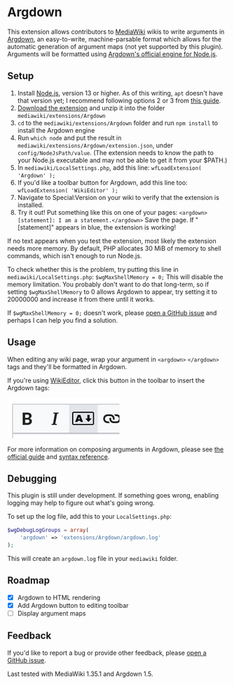 # Argdown

This extension allows contributors to [MediaWiki](https://www.mediawiki.org/wiki/MediaWiki) wikis to write arguments in [Argdown](https://argdown.org/), an easy-to-write, machine-parsable format which allows for the automatic generation of argument maps (not yet supported by this plugin). Arguments will be formatted using [Argdown's official engine for Node.js](https://github.com/christianvoigt/argdown).

## Setup

1. Install [Node.js](https://nodejs.org), version 13 or higher. As of this writing, `apt` doesn't have that version yet; I recommend following options 2 or 3 from [this guide](https://www.digitalocean.com/community/tutorials/how-to-install-node-js-on-ubuntu-20-04#option-2-%E2%80%94-installing-nodejs-with-apt-using-a-nodesource-ppa).
2. [Download the extension](https://github.com/DawnPaladin/Argdown/archive/main.zip) and unzip it into the folder `mediawiki/extensions/Argdown`
3. `cd` to the `mediawiki/extensions/Argdown` folder and run `npm install` to install the Argdown engine
4. Run `which node` and put the result in `mediawiki/extensions/Argdown/extension.json`, under `config/NodeJsPath/value`. (The extension needs to know the path to your Node.js executable and may not be able to get it from your $PATH.)
5. In `mediawiki/LocalSettings.php`, add this line: `wfLoadExtension( 'Argdown' );`
6. If you'd like a toolbar button for Argdown, add this line too: `wfLoadExtension( 'WikiEditor' );`
7. Navigate to Special:Version on your wiki to verify that the extension is installed.
8. Try it out! Put something like this on one of your pages: `<argdown>[statement]: I am a statement.</argdown>` Save the page. If "[statement]" appears in blue, the extension is working!

If no text appears when you test the extension, most likely the extension needs more memory. By default, PHP allocates 30 MiB of memory to shell commands, which isn't enough to run Node.js. 

To check whether this is the problem, try putting this line in `mediawiki/LocalSettings.php`: `$wgMaxShellMemory = 0;` This will disable the memory limitation. You probably don't want to do that long-term, so if setting `$wgMaxShellMemory` to 0 allows Argdown to appear, try setting it to 20000000 and increase it from there until it works.

If `$wgMaxShellMemory = 0;` doesn't work, please [open a GitHub issue](https://github.com/DawnPaladin/Argdown/issues) and perhaps I can help you find a solution.

## Usage

When editing any wiki page, wrap your argument in `<argdown>` `</argdown>` tags and they'll be formatted in Argdown. 

If you're using [WikiEditor](https://www.mediawiki.org/wiki/Extension:WikiEditor), click this button in the toolbar to insert the Argdown tags:

![Argdown button screenshot](images/argdown-button-screenshot.png)

For more information on composing arguments in Argdown, please see [the official guide](https://argdown.org/guide/creating-argument-maps.html) and [syntax reference](https://argdown.org/syntax/).

## Debugging

This plugin is still under development. If something goes wrong, enabling logging may help to figure out what's going wrong.

To set up the log file, add this to your `LocalSettings.php`:

```php
$wgDebugLogGroups = array(
	'argdown' => 'extensions/Argdown/argdown.log'
);
```

This will create an `argdown.log` file in your `mediawiki` folder.

## Roadmap

- [x] Argdown to HTML rendering
- [x] Add Argdown button to editing toolbar
- [ ] Display argument maps

## Feedback

If you'd like to report a bug or provide other feedback, please [open a GitHub issue](https://github.com/DawnPaladin/Argdown/issues).

Last tested with MediaWiki 1.35.1 and Argdown 1.5. 